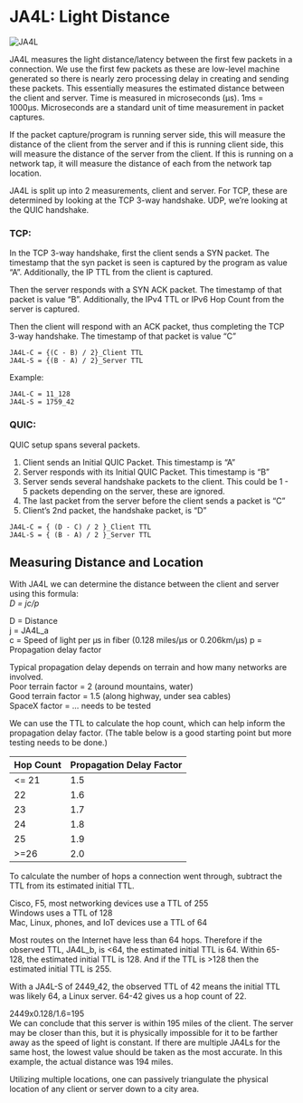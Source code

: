 # JA4L: Light Distance

![JA4L](https://github.com/FoxIO-LLC/ja4/blob/main/technical_details/JA4L.png)

JA4L measures the light distance/latency between the first few packets in a connection. We use the first few packets as these are low-level machine generated so there is nearly zero processing delay in creating and sending these packets. This essentially measures the estimated distance between the client and server. Time is measured in microseconds (µs). 1ms = 1000µs. Microseconds are a standard unit of time measurement in packet captures.

If the packet capture/program is running server side, this will measure the distance of the client from the server and if this is running client side, this will measure the distance of the server from the client. If this is running on a network tap, it will measure the distance of each from the network tap location.

JA4L is split up into 2 measurements, client and server. For TCP, these are determined by looking at the TCP 3-way handshake. UDP, we’re looking at the QUIC handshake.

### TCP:

In the TCP 3-way handshake, first the client sends a SYN packet. The timestamp that the syn packet is seen is captured by the program as value “A”. Additionally, the IP TTL from the client is captured.

Then the server responds with a SYN ACK packet. The timestamp of that packet is value “B”. Additionally, the IPv4 TTL or IPv6 Hop Count from the server is captured.

Then the client will respond with an ACK packet, thus completing the TCP 3-way handshake. The timestamp of that packet is value “C”
```
JA4L-C = {(C - B) / 2}_Client TTL
JA4L-S = {(B - A) / 2}_Server TTL
```
Example:  
```
JA4L-C = 11_128  
JA4L-S = 1759_42  
```
### QUIC:
QUIC setup spans several packets.

1. Client sends an Initial QUIC Packet. This timestamp is “A”  
2. Server responds with its Initial QUIC Packet. This timestamp is “B”  
3. Server sends several handshake packets to the client. This could be 1 - 5 packets depending on the server, these are ignored.  
4. The last packet from the server before the client sends a packet is “C”  
5. Client’s 2nd packet, the handshake packet, is “D”  
```
JA4L-C = { (D - C) / 2 }_Client TTL  
JA4L-S = { (B - A) / 2 }_Server TTL
```
## Measuring Distance and Location

With JA4L we can determine the distance between the client and server using this formula:  
_D = jc/p_

D = Distance  
j = JA4L_a  
c = Speed of light per µs in fiber (0.128 miles/µs or 0.206km/µs)
p = Propagation delay factor  

Typical propagation delay depends on terrain and how many networks are involved.  
Poor terrain factor = 2 (around mountains, water)  
Good terrain factor = 1.5 (along highway, under sea cables)  
SpaceX factor = … needs to be tested  

We can use the TTL to calculate the hop count, which can help inform the propagation delay factor. (The table below is a good starting point but more testing needs to be done.)

| Hop Count | Propagation Delay Factor |
|----------|-----------|
| <= 21 | 1.5 |
| 22 | 1.6 |
| 23 | 1.7 |
| 24 | 1.8 |
| 25 | 1.9 |
| >=26 | 2.0 |

To calculate the number of hops a connection went through, subtract the TTL from its estimated initial TTL.

Cisco, F5, most networking devices use a TTL of 255  
Windows uses a TTL of 128  
Mac, Linux, phones, and IoT devices use a TTL of 64

Most routes on the Internet have less than 64 hops. Therefore if the observed TTL, JA4L_b, is <64, the estimated initial TTL is 64. Within 65-128, the estimated initial TTL is 128. And if the TTL is >128 then the estimated initial TTL is 255.

With a JA4L-S of 2449_42, the observed TTL of 42 means the initial TTL was likely 64, a Linux server. 64-42 gives us a hop count of 22.

2449x0.128/1.6=195  
We can conclude that this server is within 195 miles of the client. The server may be closer than this, but it is physically impossible for it to be farther away as the speed of light is constant. If there are multiple JA4Ls for the same host, the lowest value should be taken as the most accurate. 
In this example, the actual distance was 194 miles.

Utilizing multiple locations, one can passively triangulate the physical location of any client or server down to a city area. 

